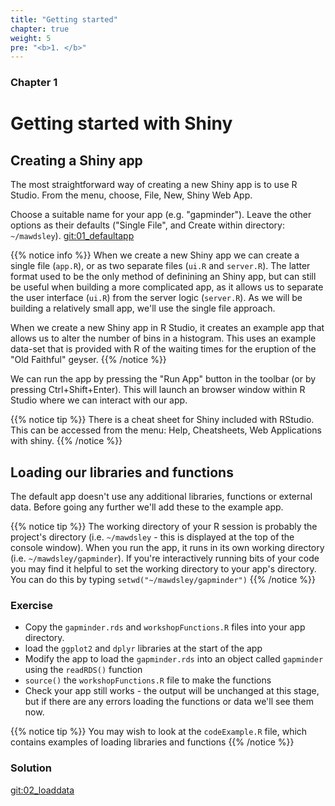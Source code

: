 ```yaml
---
title: "Getting started"
chapter: true
weight: 5
pre: "<b>1. </b>"
---
```


### Chapter 1

# Getting started with Shiny

## Creating a Shiny app

The most straightforward way of creating a new Shiny app is to use R Studio.  From the menu, choose, File, New, Shiny Web App.  

Choose a suitable name for your app (e.g. "gapminder").   Leave the other options as their defaults ("Single File", and Create within directory: `~/mawdsley`).  [git:01_defaultapp](https://github.com/UoMResearchIT/RSE18-shiny-workshop-materials/commit/65f7be7dc0b2c9d908b558130107db8d1f483178)

{{% notice info %}}
When we create a new Shiny app we can create a single file (`app.R`), or as two separate files (`ui.R` and `server.R`).   The latter format used to be the only method of definining an Shiny app, but can still be useful when building a more complicated app, as it allows us to separate the user interface (`ui.R`) from the server logic (`server.R`).  As we will be building a relatively small app, we'll use the single file approach.  

When we create a new Shiny app in R Studio, it creates an example app that allows us to alter the number of bins in a histogram.  This uses an example data-set that is provided with R of the waiting times for the eruption of the "Old Faithful" geyser.
{{% /notice %}}

We can run the app by pressing the "Run App" button in the toolbar (or by pressing Ctrl+Shift+Enter).  This will launch an browser window within R Studio where we can interact with our app.  

{{% notice tip %}}
There is a cheat sheet for Shiny included with RStudio.  This can be accessed from the menu: Help, Cheatsheets, Web Applications with shiny.
{{% /notice %}}

## Loading our libraries and functions

The default app doesn't use any additional libraries, functions or external data.  Before going any further we'll add these to the example app.

{{% notice tip %}}
The working directory of your R session is probably the project's directory (i.e. `~/mawdsley` - this is displayed at the top of the console window).  When you run the app, it runs in its own working directory (i.e. `~/mawdsley/gapminder`).   If you're interactively running bits of your code you may find it helpful to set the working directory to your app's directory. You can do this by typing `setwd("~/mawdsley/gapminder")`
{{% /notice %}}

### Exercise

* Copy the `gapminder.rds` and `workshopFunctions.R` files into your app directory.
* load the `ggplot2` and `dplyr` libraries at the start of the app
* Modify the app to load the `gapminder.rds` into an object called `gapminder` using the `readRDS()` function
* `source()` the `workshopFunctions.R` file to make the functions
* Check your app still works - the output will be unchanged at this stage, but if there are any errors loading the functions or data we'll see them now.

{{% notice tip %}}
You may wish to look at the `codeExample.R` file, which contains examples of loading libraries and functions
{{% /notice %}}

### Solution

[git:02_loaddata](https://github.com/UoMResearchIT/RSE18-shiny-workshop-materials/commit/7f3298332b887b2015d8b6636e46b4a37bb15906)
